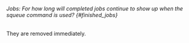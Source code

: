 ###### Jobs: For how long will completed jobs continue to show up when the squeue command is used? {#finished_jobs}

They are removed immediately.
